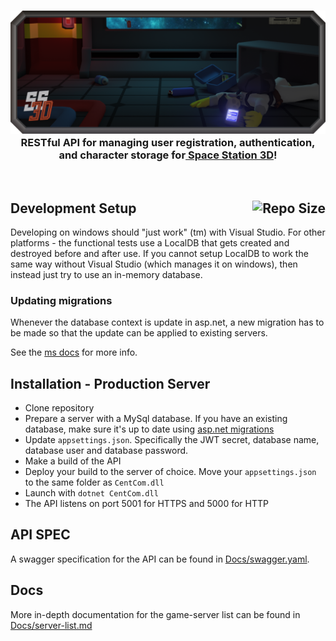 <h3 align="center"><img src="Docs/Images/SS3DBanner4.png" alt="SS3D_Banner">RESTful API for managing user registration, authentication, and character storage for<a href="https://ss3d.space/"> Space Station 3D</a>!</h3>

<br>

## Development Setup [<img src="https://img.shields.io/github/repo-size/RE-SS3D/CentCom?color=yellow&style=plastic" alt="Repo Size" align="right">](https://github.com/RE-SS3D/SS3D-CentCom)

Developing on windows should "just work" (tm) with Visual Studio.
For other platforms - the functional tests use a LocalDB that gets created and destroyed before and after use.
If you cannot setup LocalDB to work the same way without Visual Studio (which manages it on windows), then instead
just try to use an in-memory database.

### Updating migrations

Whenever the database context is update in asp.net, a new migration has to be made so that the update
can be applied to existing servers.

See the [ms docs](https://docs.microsoft.com/en-us/ef/core/managing-schemas/migrations/?tabs=dotnet-core-cli#create-a-migration) for more info.

## Installation - Production Server

- Clone repository
- Prepare a server with a MySql database.
  If you have an existing database, make sure it's up to date using [asp.net migrations](https://docs.microsoft.com/en-us/ef/core/managing-schemas/migrations/?tabs=dotnet-core-cli#update-the-database)
- Update `appsettings.json`. Specifically the JWT secret, database name, database user and database password.
- Make a build of the API
- Deploy your build to the server of choice. Move your `appsettings.json` to the same folder as `CentCom.dll`
- Launch with `dotnet CentCom.dll`
- The API listens on port 5001 for HTTPS and 5000 for HTTP

## API SPEC

A swagger specification for the API can be found in [Docs/swagger.yaml](Docs/swagger.yaml).

## Docs

More in-depth documentation for the game-server list can be found in [Docs/server-list.md](Docs/server-list.md)
